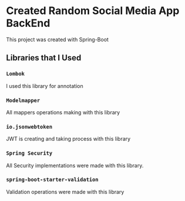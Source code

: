 # Created Random Social Media App BackEnd

This project was created with Spring-Boot

## Libraries that I Used


### `Lombok`
I used this library for annotation

### `Modelmapper`

All mappers operations making with this library

### `io.jsonwebtoken`

JWT is creating and taking process with this library

### `Spring Security`

All Security implementations were made with this library.

### `spring-boot-starter-validation`

Validation operations were made with this library


